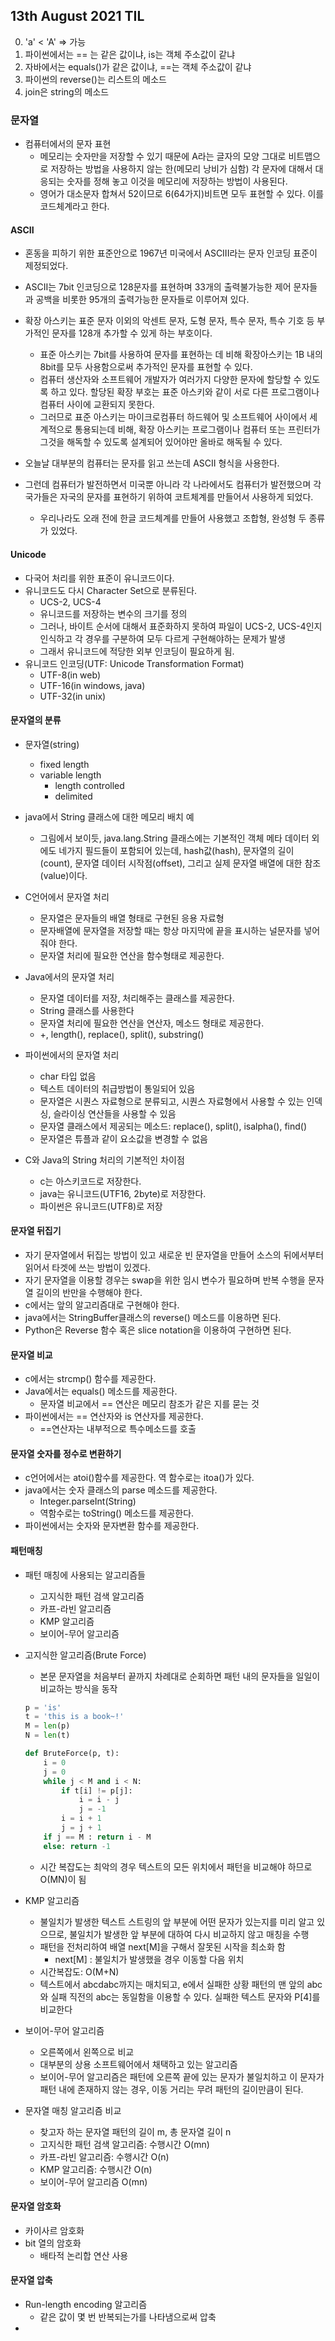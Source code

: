 ## 13th August 2021 TIL

0. 'a' < 'A' => 가능
1. 파이썬에서는 == 는 같은 값이냐, is는 객체 주소값이 같냐
2. 자바에서는 equals()가 같은 값이냐, ==는 객체 주소값이 같냐
3. 파이썬의 reverse()는 리스트의 메소드
4. join은 string의 메소드

### 문자열

- 컴퓨터에서의 문자 표현
  - 메모리는 숫자만을 저장할 수 있기 때문에 A라는 글자의 모양 그대로 비트맵으로 저장하는 방법을 사용하지 않는 한(메모리 낭비가 심함) 각 문자에 대해서 대응되는 숫자를 정해 놓고 이것을 메모리에 저장하는 방법이 사용된다.
  - 영어가 대소문자 합쳐서 52이므로 6(64가지)비트면 모두 표현할 수 있다. 이를 코드체계라고 한다.

#### ASCII

- 혼동을 피하기 위한 표준안으로 1967년 미국에서 ASCIII라는 문자 인코딩 표준이 제정되었다.
- ASCII는 7bit 인코딩으로 128문자를 표현하며 33개의 출력불가능한 제어 문자들과 공백을 비롯한 95개의 출력가능한 문자들로 이루어져 있다.

- 확장 아스키는 표준 문자 이외의 악센트 문자, 도형 문자, 특수 문자, 특수 기호 등 부가적인 문자를 128개 추가할 수 있게 하는 부호이다.
  - 표준 아스키는 7bit를 사용하여 문자를 표현하는 데 비해 확장아스키는 1B 내의 8bit를 모두 사용함으로써 추가적인 문자를 표현할 수 있다.
  - 컴퓨터 생산자와 소프트웨어 개발자가 여러가지 다양한 문자에 할당할 수 있도록 하고 있다. 할당된 확장 부호는 표준 아스키와 같이 서로 다른 프로그램이나 컴퓨터 사이에 교환되지 못한다.
  - 그러므로 표준 아스키는 마이크로컴퓨터 하드웨어 및 소프트웨어 사이에서 세계적으로 통용되는데 비해, 확장 아스키는 프로그램이나 컴퓨터 또는 프린터가 그것을 해독할 수 있도록 설계되어 있어야만 올바로 해독될 수 있다.
- 오늘날 대부분의 컴퓨터는 문자를 읽고 쓰는데 ASCII 형식을 사용한다.
- 그런데 컴퓨터가 발전하면서 미국뿐 아니라 각 나라에서도 컴퓨터가 발전했으며 각 국가들은 자국의 문자를 표현하기 위하여 코트체계를 만들어서 사용하게 되었다.
  - 우리나라도 오래 전에 한글 코드체계를 만들어 사용했고 조합형, 완성형 두 종류가 있었다.

#### Unicode

- 다국어 처리를 위한 표준이 유니코드이다.
- 유니코드도 다시 Character Set으로 분류된다.
  - UCS-2, UCS-4
  - 유니코드를 저장하는 변수의 크기를 정의
  - 그러나, 바이트 순서에 대해서 표준화하지 못하여 파일이 UCS-2, UCS-4인지 인식하고 각 경우를 구분하여 모두 다르게 구현해야하는 문제가 발생
  - 그래서 유니코드에 적당한 외부 인코딩이 필요하게 됨.
- 유니코드 인코딩(UTF: Unicode Transformation Format)
  - UTF-8(in web)
  - UTF-16(in windows, java)
  - UTF-32(in unix)

#### 문자열의 분류

- 문자열(string)
  - fixed length
  - variable length
    - length controlled
    - delimited
- java에서 String 클래스에 대한 메모리 배치 예
  - 그림에서 보이듯, java.lang.String 클래스에는 기본적인 객체 메타 데이터 외에도 네가지 필드들이 포함되어 있는데, hash값(hash), 문자열의 길이(count), 문자열 데이터 시작점(offset), 그리고 실제 문자열 배열에 대한 참조(value)이다.
- C언어에서 문자열 처리
  - 문자열은 문자들의 배열 형태로 구현된 응용 자료형
  - 문자배열에 문자열을 저장할 때는 항상 마지막에 끝을 표시하는 널문자를 넣어줘야 한다.
  - 문자열 처리에 필요한 연산을 함수형태로 제공한다.

- Java에서의 문자열 처리
  - 문자열 데이터를 저장, 처리해주는 클래스를 제공한다.
  - String 클래스를 사용한다
  - 문자열 처리에 필요한 연산을 연산자, 메소드 형태로 제공한다.
  - +, length(), replace(), split(), substring()
- 파이썬에서의 문자열 처리
  - char 타입 없음
  - 텍스트 데이터의 취급방법이 통일되어 있음
  - 문자열은 시퀀스 자료형으로 분류되고, 시퀀스 자료형에서 사용할 수 있는 인덱싱, 슬라이싱 연산들을 사용할 수 있음
  - 문자열 클래스에서 제공되는 메소드: replace(), split(), isalpha(), find()
  - 문자열은 튜플과 같이 요소값을 변경할 수 없음
- C와 Java의 String 처리의 기본적인 차이점
  - c는 아스키코드로 저장한다.
  - java는 유니코드(UTF16, 2byte)로 저장한다.
  - 파이썬은 유니코드(UTF8)로 저장

#### 문자열 뒤집기

- 자기 문자열에서 뒤집는 방법이 있고 새로운 빈 문자열을 만들어 소스의 뒤에서부터 읽어서 타겟에 쓰는 방법이 있겠다.
- 자기 문자열을 이용할 경우는 swap을 위한 임시 변수가 필요하며 반복 수행을 문자열 길이의 반만을 수행해야 한다.
- c에서는 앞의 알고리즘대로 구현해야 한다.
- java에서는 StringBuffer클래스의 reverse() 메소드를 이용하면 된다.
- Python은 Reverse 함수 혹은 slice notation을 이용하여 구현하면 된다.

#### 문자열 비교

- c에서는 strcmp() 함수를 제공한다.
- Java에서는 equals() 메소드를 제공한다.
  - 문자열 비교에서 == 연산은 메모리 참조가 같은 지를 묻는 것
- 파이썬에서는 == 연산자와 is 연산자를 제공한다.
  - ==연산자는 내부적으로 특수메소드를 호출

#### 문자열 숫자를 정수로 변환하기

- c언어에서는 atoi()함수를 제공한다. 역 함수로는 itoa()가 있다.
- java에서는 숫자 클래스의 parse 메소드를 제공한다.
  - Integer.parseInt(String)
  - 역함수로는 toString() 메소드를 제공한다.
- 파이썬에서는 숫자와 문자변환 함수를 제공한다.



#### 패턴매칭

- 패턴 매칭에 사용되는 알고리즘들

  - 고지식한 패턴 검색 알고리즘
  - 카프-라빈 알고리즘
  - KMP 알고리즘
  - 보이어-무어 알고리즘

- 고지식한 알고리즘(Brute Force)

  - 본문 문자열을 처음부터 끝까지 차례대로 순회하면 패턴 내의 문자들을 일일이 비교하는 방식을 동작

  ```python
  p = 'is'
  t = 'this is a book~!'
  M = len(p)
  N = len(t)
  
  def BruteForce(p, t):
      i = 0
      j = 0
      while j < M and i < N:
          if t[i] != p[j]:
              i = i - j
              j = -1
          i = i + 1
          j = j + 1
      if j == M : return i - M
      else: return -1
  ```

  - 시간 복잡도는 최악의 경우 텍스트의 모든 위치에서 패턴을 비교해야 하므로 O(MN)이 됨

- KMP 알고리즘

  - 불일치가 발생한 텍스트 스트링의 앞 부분에 어떤 문자가 있는지를 미리 알고 있으므로, 불일치가 발생한 앞 부분에 대하여 다시 비교하지 않고 매칭을 수행
  - 패턴을 전처리하여 배열 next[M]을 구해서 잘못된 시작을 최소화 함
    - next[M] : 불일치가 발생했을 경우 이동할 다음 위치
  - 시간복잡도: O(M+N)
  - 텍스트에서 abcdabc까지는 매치되고, e에서 실패한 상황 패턴의 맨 앞의 abc와 실패 직전의 abc는 동일함을 이용할 수 있다. 실패한 텍스트 문자와 P[4]를 비교한다

- 보이어-무어 알고리즘

  - 오른쪽에서 왼쪽으로 비교
  - 대부분의 상용 소프트웨어에서 채택하고 있는 알고리즘
  - 보이어-무어 알고리즘은 패턴에 오른쪽 끝에 있는 문자가 불일치하고 이 문자가 패턴 내에 존재하지 않는 경우, 이동 거리는 무려 패턴의 길이만큼이 된다.

- 문자열 매칭 알고리즘 비교

  - 찾고자 하는 문자열 패턴의 길이 m, 총 문자열 길이 n
  - 고지식한 패턴 검색 알고리즘: 수행시간 O(mn)
  - 카프-라빈 알고리즘: 수행시간 O(n)
  - KMP 알고리즘: 수행시간 O(n)
  - 보이어-무어 알고리즘 O(mn)

#### 문자열 암호화

- 카이사르 암호화
- bit 열의 암호화
  - 배타적 논리합 연산 사용

#### 문자열 압축

- Run-length encoding 알고리즘
  - 같은 값이 몇 번 반복되는가를 나타냄으로써 압축
- 

